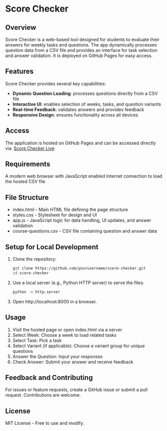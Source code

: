 # Score Checker

## Overview

Score Checker is a web-based tool designed for students to evaluate their answers for weekly tasks and questions. The app dynamically processes question data from a CSV file and provides an interface for task selection and answer validation. It is deployed on GitHub Pages for easy access.

## Features

Score Checker provides several key capabilities:

- **Dynamic Question Loading**: processes questions directly from a CSV file
- **Interactive UI**: enables selection of weeks, tasks, and question variants
- **Real-time Feedback**: validates answers and provides feedback
- **Responsive Design**: ensures functionality across all devices

## Access

The application is hosted on GitHub Pages and can be accessed directly via: [Score Checker Live ](https://bauhaus-infau.github.io/)

## Requirements

A modern web browser with JavaScript enabled
Internet connection to load the hosted CSV file

## File Structure

- index.html - Main HTML file defining the page structure
- styles.css - Stylesheet for design and UI
- app.js - JavaScript logic for data handling, UI updates, and answer validation
- course-questions.csv - CSV file containing question and answer data

## Setup for Local Development

1. Clone the repository:
   ```bash
   git clone https://github.com/yourusername/score-checker.git
   cd score-checker 
   ```

2. Use a local server (e.g., Python HTTP server) to serve the files:
   ```bash
   python -m http.server
   ```

3. Open http://localhost:8000 in a browser.

## Usage

1. Visit the hosted page or open index.html via a server
2. Select Week: Choose a week to load related tasks
3. Select Task: Pick a task
4. Select Variant (if applicable): Choose a variant group for unique questions
5. Answer the Question: Input your responses
6. Check Answer: Submit your answer and receive feedback

## Feedback and Contributing

For issues or feature requests, create a GitHub issue or submit a pull request. Contributions are welcome.

## License
MIT License - Free to use and modify.
